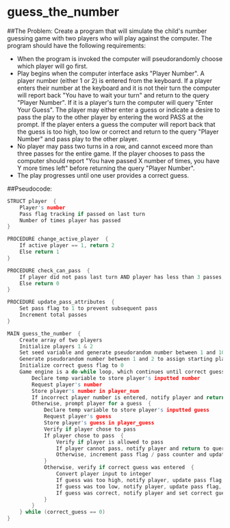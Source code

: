 # guess_the_number

##The Problem:
Create a program that will simulate the child's number guessing game with two players who will play against the computer. The program should have the following requirements:
- When the program is invoked the computer will pseudorandomly choose which player will go first.
- Play begins when the computer interface asks "Player Number". A player number (either 1 or 2) is entered from the keyboard. If a player enters their number at the keyboard and it is not their turn the computer will report back "You have to wait your turn" and return to the query "Player Number". If it is a player's turn the computer will query "Enter Your Guess". The player may either enter a guess or indicate a desire to pass the play to the other player by entering the word PASS at the prompt. If the player enters a guess the computer will report back that the guess is too high, too low or correct and return to the query "Player Number" and pass play to the other player.
- No player may pass two turns in a row, and cannot exceed more than three passes for the entire game. If the player chooses to pass the computer should report "You have passed X number of times, you have Y more times left" before returning the query "Player Number".
- The play progresses until one user provides a correct guess.

##Pseudocode:
```c
STRUCT player  {
    Player's number
    Pass flag tracking if passed on last turn
    Number of times player has passed
}

PROCEDURE change_active_player  {
    If active player == 1, return 2
    Else return 1
}

PROCEDURE check_can_pass  {
    If player did not pass last turn AND player has less than 3 passes, return 1
    Else return 0
}

PROCEDURE update_pass_attributes  {
    Set pass flag to 1 to prevent subsequent pass
    Increment total passes
}

MAIN guess_the_number  {
    Create array of two players
    Initialize players 1 & 2
    Set seed variable and generate pseudorandom number between 1 and 100 to be guessed
    Generate pseudorandom number between 1 and 2 to assign starting player
    Initialize correct guess flag to 0
    Game engine is a do-while loop, which continues until correct guess flag is set to 1  {
        Declare temp variable to store player's inputted number
        Request player's number
        Store player's number in player_num
        If incorrect player number is entered, notify player and return to query
        Otherwise, prompt player for a guess  {
            Declare temp variable to store player's inputted guess
            Request player's guess
            Store player's guess in player_guess
            Verify if player chose to pass
            If player chose to pass  {
                Verify if player is allowed to pass
                If player cannot pass, notify player and return to query
                Otherwise, increment pass flag / pass counter and update active player to next player
            }
            Otherwise, verify if correct guess was entered  {
                Convert player input to integer
                If guess was too high, notify player, update pass flag, and update active player to next player
                If guess was too low, notify player, update pass flag, and update active player to next player
                If guess was correct, notify player and set correct guess flag to 1 to exit loop
            }
        }
    } while (correct_guess == 0)
}
```